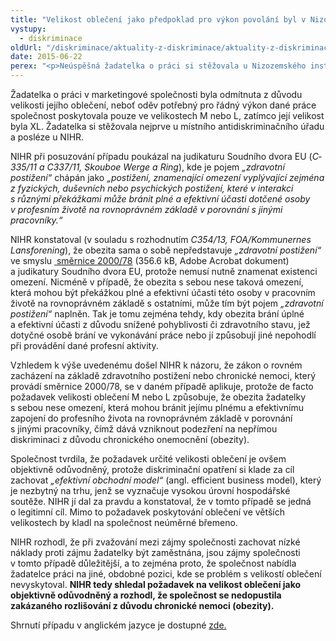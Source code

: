 ```yaml
---
title: "Velikost oblečení jako předpoklad pro výkon povolání byl v Nizozemsku shledán jako objektivně odůvodněný požadavek"
vystupy:
  - diskriminace
oldUrl: "/diskriminace/aktuality-z-diskriminace/aktuality-z-diskriminace-2015/velikost-obleceni-jako-predpoklad-pro-vykon-povolani-byl-v-nizozemsku-shledan-jako-objektivn/"
date: 2015-06-22
perex: "<p>Neúspěšná žadatelka o práci si stěžovala u Nizozemského institutu pro lidská práva (NIHR) na rozhodnutí marketingové společnosti o nepřijetí do pracovního poměru z důvodu její velikosti oblečení. NIHR shledal požadavek určité velikosti oblečení (předpokladu pro výkon povolání) jako objektivně odůvodněný požadavek. </p>"
---
```


<!-- imported from the old website -->

<p class="align-blok">Žadatelka o práci v marketingové společnosti byla odmítnuta z důvodu velikosti jejího oblečení, neboť oděv potřebný pro řádný výkon dané práce společnost poskytovala pouze ve velikostech M nebo L, zatímco její velikost byla XL. Žadatelka si stěžovala nejprve u místního antidiskriminačního úřadu a posléze u NIHR.</p><p class="align-blok">NIHR při posuzování případu poukázal na judikaturu Soudního dvora EU (<em>C­335/11 a C­337/11, Skouboe Werge a Ring</em>), kde je pojem <em>„zdravotní postižení“</em> chápán jako<em> „postižení, znamenající omezení vyplývající zejména z fyzických, duševních nebo psychických postižení, které v interakci s různými překážkami může bránit plné a efektivní účasti dotčené osoby v profesním životě na rovnoprávném základě v porovnání s jinými pracovníky.“</em></p><p class="align-blok">NIHR konstatoval (v souladu s rozhodnutím <em>C354/13, FOA/Kommunernes Lansforening</em>), že obezita sama o sobě nepředstavuje <em>„zdravotní postižení“</em> ve smyslu <a title="Otevření do nového okna" href="/uploads-import/DISKRIMINACE/pravni_predpisy/SMERNICE_RADY_obecny_ramec_pro_rovne_zachazeni_v_zamestnani.pdf" target="_blank"> směrnice 2000/78</a> (356.6 kB, Adobe Acrobat dokument) a judikatury Soudního dvora EU, protože nemusí nutně znamenat existenci omezení. Nicméně v případě, že obezita s sebou nese taková omezení, která mohou být překážkou plné a efektivní účasti této osoby v pracovním životě na rovnoprávném základě s ostatními, může tím být pojem <em>„zdravotní postižení“</em> naplněn. Tak je tomu zejména tehdy, kdy obezita brání úplné a efektivní účasti z důvodu snížené pohyblivosti či zdravotního stavu, jež dotyčné osobě brání ve vykonávání práce nebo jí způsobují jiné nepohodlí při provádění dané profesní aktivity.</p><p class="align-blok">Vzhledem k výše uvedenému došel NIHR k názoru, že zákon o rovném zacházení na základě zdravotního postižení nebo chronické nemoci, který provádí směrnice 2000/78, se v daném případě aplikuje, protože de facto požadavek velikosti oblečení M nebo L způsobuje, že obezita žadatelky s sebou nese omezení, která mohou bránit jejímu plnému a efektivnímu zapojení do profesního života na rovnoprávném základě v porovnání s jinými pracovníky, čímž dává vzniknout podezření na nepřímou diskriminaci z důvodu chronického onemocnění (obezity).</p><p class="align-blok">Společnost tvrdila, že požadavek určité velikosti oblečení je ovšem objektivně odůvodněný, protože diskriminační opatření si klade za cíl zachovat<em> „efektivní obchodní model“</em> (angl. efficient business model), který je nezbytný na trhu, jenž se vyznačuje vysokou úrovní hospodářské soutěže. NIHR jí dal za pravdu a konstatoval, že v tomto případě se jedná o legitimní cíl. Mimo to požadavek poskytování oblečení ve větších velikostech by kladl na společnost neúměrné břemeno.</p><p class="align-blok">NIHR rozhodl, že při zvažování mezi zájmy společnosti zachovat nízké náklady proti zájmu žadatelky být zaměstnána, jsou zájmy společnosti v tomto případě důležitější, a to zejména proto, že společnost nabídla žadatelce práci na jiné, obdobné pozici, kde se problém s velikostí oblečení nevyskytoval. <strong>NIHR tedy shledal požadavek na velikost oblečení jako objektivně odůvodněný a rozhodl, že společnost se nedopustila zakázaného rozlišování z důvodu chronické nemoci (obezity).</strong></p><p>Shrnutí případu v anglickém jazyce je dostupné <a title="Otevření do nového okna" href="http://www.non-discrimination.net/content/media/59-NL-ND-Clothing%20size%20requirement%20found%20indirectly%20discriminatory%20on%20grounds%20of%20chronic%20disease%2C%20but%20objectively%20justified.pdf" target="_blank">zde.</a> </p>
